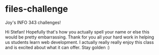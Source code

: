 files-challenge
===============

Joy's INFO 343 challenges!

Hi Stefan! Hopefully that's how you actually spell your name or else this would be pretty embarrassing. Thank for you all your hard work in helping us students learn web development. I actually really really enjoy this class and is excited about what it can offer. Stay golden :)
